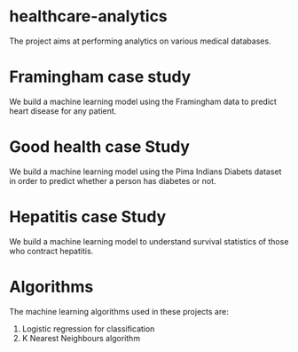 # healthcare-analytics
The project aims at performing analytics on various medical databases.
# Framingham case study
We build a machine learning model using the Framingham data to predict heart disease for any patient.
# Good health case Study
We build a machine learning model using the Pima Indians Diabets dataset in order to predict whether a person has diabetes or not.
# Hepatitis case Study
We build a machine learning model to understand survival statistics of those who contract hepatitis.

# Algorithms 
The machine learning algorithms used in these projects are:
<br />
  1. Logistic regression for classification<br />
  2. K Nearest Neighbours algorithm<br />



